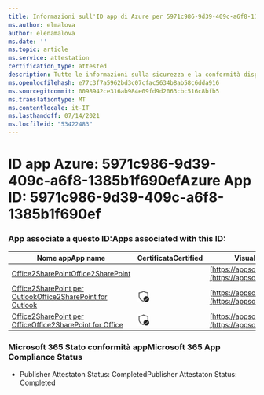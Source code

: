 ```yaml
---
title: Informazioni sull'ID app di Azure per 5971c986-9d39-409c-a6f8-1385b1f690ef
ms.author: elmalova
author: elenamalova
ms.date: ''
ms.topic: article
ms.service: attestation
certification_type: attested
description: Tutte le informazioni sulla sicurezza e la conformità disponibili per 5971c986-9d39-409c-a6f8-1385b1f690ef.
ms.openlocfilehash: e77c3f7a5962bd3c07cfac5634b8ab58c6dda916
ms.sourcegitcommit: 0098942ce316ab984e09fd9d2063cbc516c8bfb5
ms.translationtype: MT
ms.contentlocale: it-IT
ms.lasthandoff: 07/14/2021
ms.locfileid: "53422483"
---
```

# <a name="azure-app-id-5971c986-9d39-409c-a6f8-1385b1f690ef"></a><span data-ttu-id="8f420-103">ID app Azure: 5971c986-9d39-409c-a6f8-1385b1f690ef</span><span class="sxs-lookup"><span data-stu-id="8f420-103">Azure App ID: 5971c986-9d39-409c-a6f8-1385b1f690ef</span></span>


### <a name="apps-associated-with-this-id"></a><span data-ttu-id="8f420-104">App associate a questo ID:</span><span class="sxs-lookup"><span data-stu-id="8f420-104">Apps associated with this ID:</span></span>
| <span data-ttu-id="8f420-105">**Nome app**</span><span class="sxs-lookup"><span data-stu-id="8f420-105">**App name**</span></span> | <span data-ttu-id="8f420-106">**Certificata**</span><span class="sxs-lookup"><span data-stu-id="8f420-106">**Certified**</span></span> | <span data-ttu-id="8f420-107">**Visualizzazione in AppSource**</span><span class="sxs-lookup"><span data-stu-id="8f420-107">**View in AppSource**</span></span> |
|-|-|-|
| [<span data-ttu-id="8f420-108">Office2SharePoint</span><span class="sxs-lookup"><span data-stu-id="8f420-108">Office2SharePoint</span></span>](https://docs.microsoft.com/en-us/microsoft-365-app-certification/forward/17859280.o2s) |  | [https://appsource.microsoft.com/product/office/17859280.o2s](https://appsource.microsoft.com/product/office/17859280.o2s) |
| [<span data-ttu-id="8f420-109">Office2SharePoint per Outlook</span><span class="sxs-lookup"><span data-stu-id="8f420-109">Office2SharePoint for Outlook</span></span>](https://docs.microsoft.com/en-us/microsoft-365-app-certification/forward/WA104380689) | <img alt="Certified application badge" src="../media/certified-badge.png" height="25" width="25" /> | [https://appsource.microsoft.com/product/office/WA104380689](https://appsource.microsoft.com/product/office/WA104380689) |
| [<span data-ttu-id="8f420-110">Office2SharePoint per Office</span><span class="sxs-lookup"><span data-stu-id="8f420-110">Office2SharePoint for Office</span></span>](https://docs.microsoft.com/en-us/microsoft-365-app-certification/forward/WA104381787) | <img alt="Certified application badge" src="../media/certified-badge.png" height="25" width="25" /> | [https://appsource.microsoft.com/product/office/WA104381787](https://appsource.microsoft.com/product/office/WA104381787) |

### <a name="microsoft-365-app-compliance-status"></a><span data-ttu-id="8f420-111">Microsoft 365 Stato conformità app</span><span class="sxs-lookup"><span data-stu-id="8f420-111">Microsoft 365 App Compliance Status</span></span>
- <span data-ttu-id="8f420-112">Publisher Attestaton Status: Completed</span><span class="sxs-lookup"><span data-stu-id="8f420-112">Publisher Attestaton Status: Completed</span></span>
